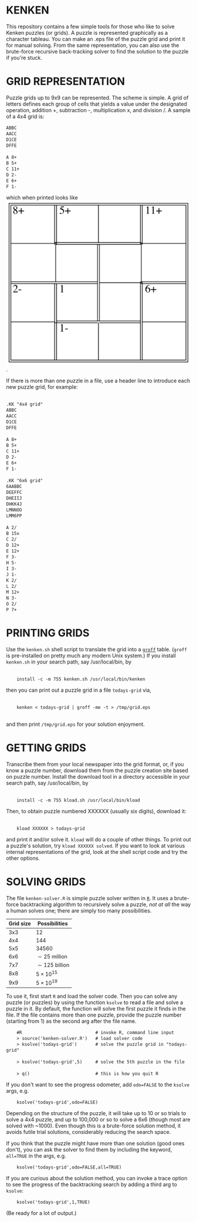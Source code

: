 KENKEN
======

This repository contains a few simple tools for those who like to solve Kenken
puzzles (or grids).  A puzzle is represented graphically as a character tableau.
You can make an .eps file of the puzzle grid and print it for manual solving.
From the same representation, you can also use the brute-force recursive
back-tracking solver to find the solution to the puzzle if you're stuck.

GRID REPRESENTATION
===================

Puzzle grids up to 9x9 can be represented.  The scheme is simple.
A grid of letters defines each group of cells that yields a value under the
designated operation, addition +, subtraction -, multiplication x, and
division /.  A sample of a 4x4 grid is:

```
ABBC
AACC
D1CE
DFFE

A 8+
B 5+
C 11+
D 2-
E 6+
F 1-
```
which when printed looks like ![this grid image](/4x4.png).

If there is more than one puzzle in a file, use a header line to introduce
each new puzzle grid, for example:
```

.KK "4x4 grid"
ABBC
AACC
D1CE
DFFE

A 8+
B 5+
C 11+
D 2-
E 6+
F 1-

.KK "6x6 grid"
6AABBC
DEEFFC
DHEIIJ
DHKK4J
LMNNOO
LMM6PP

A 2/
B 15x
C 2/
D 12+
E 12+
F 3-
H 5-
I 3-
J 1-
K 2/
L 2/
M 12+
N 3-
O 2/
P 7+
```

PRINTING GRIDS
==============

Use the `kenken.sh` shell script to translate the grid into a
[`groff`](https://www.gnu.org/software/groff/) table.  (`groff` is pre-installed
on pretty much any modern Unix system.)
If you install `kenken.sh` in your search path, say /usr/local/bin, by
```

    install -c -m 755 kenken.sh /usr/local/bin/kenken

```
then you can print out a puzzle grid in a file `todays-grid` via,
```

    kenken < todays-grid | groff -me -t > /tmp/grid.eps


```
and then print `/tmp/grid.eps` for your solution enjoyment.

GETTING GRIDS
=============

Transcribe them from your local newspaper into the grid format, or, if you
know a puzzle number, download them from the puzzle creation site based on
puzzle number.  Install the download tool in a directory accessible in your
search path, say /usr/local/bin, by
```

    install -c -m 755 kload.sh /usr/local/bin/kload

```
Then, to obtain puzzle numbered XXXXXX (usually six digits), download it:
```

    kload XXXXXX > todays-grid

```
and print it and/or solve it.  `kload` will do a couple of other things.
To print out a puzzle's solution, try `kload XXXXXX solved`.  If you want to
look at various internal representations of the grid, look at the shell script
code and try the other options.

SOLVING GRIDS
=============

The file `kenken-solver.R` is simple puzzle solver written in
[`R`](https://cran.r-project.org).  It uses a brute-force backtracking algorithm
to recursively solve a puzzle, *not at all* the way a human solves one; there
are simply too many possibilities.

|Grid size|  Possibilities    |
|---------|-------------------|
|   3x3   | $12$              |
|   4x4   | $144$             |
|   5x5   | $34560$           |
|   6x6   | $\sim 25$ million |
|   7x7   | $\sim 125$ billion|
|   8x8   | $5\times 10^{15}$ |
|   9x9   | $5\times 10^{19}$ |

To use it, first start `R` and load the solver code.  Then you can solve any
puzzle (or
puzzles) by using the function `ksolve` to read a file and solve a puzzle in it.
By default, the function will solve the first puzzle it finds in the file.
If the file
contains more than one puzzle, provide the puzzle number (starting from 1) as
the second arg after the file name.
```
    #R                            # invoke R, command line input
    > source('kenken-solver.R')   # load solver code
    > ksolve('todays-grid')       # solve the puzzle grid in "todays-grid"

    > ksolve('todays-grid',5)     # solve the 5th puzzle in the file

    > q()                         # this is how you quit R
```

If you don't want to see the progress odometer, add `odo=FALSE` to the
`ksolve` args, e.g.
```
    ksolve('todays-grid',odo=FALSE)
```

Depending on the structure of the puzzle, it will take up to 10 or so trials
to solve a 4x4 puzzle, and up to 100,000 or so to solve a 6x6 (though most are
solved with ~1000).
Even though this is a brute-force solution method, it avoids
futile trial solutions, considerably reducing the search space.

If you think that the puzzle might have more than one solution (good ones
don't), you can ask the solver to find them by including the keyword,
`all=TRUE` in the args, e.g.
```
    ksolve('todays-grid',odo=FALSE,all=TRUE)
```

If you are curious about the solution method, you can invoke a trace option to
see the progress of the backtracking search by adding a third arg to `ksolve`:

```
    ksolve('todays-grid',1,TRUE)
```
(Be ready for a lot of output.)
